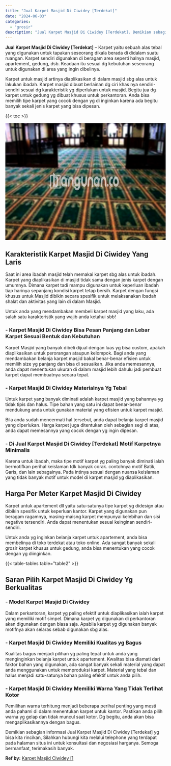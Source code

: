```yaml
---
title: "Jual Karpet Masjid Di Ciwidey [Terdekat]"
date: "2024-06-03"
categories: 
  - "grosir"
description: "Jual Karpet Masjid Di Ciwidey [Terdekat]. Demikian sebagian informasi Jual Karpet Masjid Di Ciwidey [Terdekat] yg bisa kita rincikan, Silahkan hubungi kita..."
---
```


**Jual Karpet Masjid Di Ciwidey \[Terdekat\]** – Karpet yaitu sebuah alas tebal yang digunakan untuk tapakan seseorang dikala berada di didalam suatu ruangan. Karpet sendiri digunakan di beragam area seperti halnya masjid, apartement, gedung, dsb. Keadaan itu sesuai dg kebutuhan seseorang untuk digunakan di area yang ingin dibelinya.

Karpet untuk masjid artinya diaplikasikan di dalam masjid sbg alas untuk lakukan ibadah. Karpet masjid dibuat berlainan dg ciri khas nya sendiri-sendiri sesuai dg karakteristik yg diperlukan untuk masjid. Begitu jua dg karpet untuk gedung yg dibuat khusus untuk perkantoran. Anda bisa memilih tipe karpet yang cocok dengan yg di inginkan karena ada begitu banyak sekali jenis karpet yang bisa dipesan.

{{< toc >}}

![Jual Karpet Masjid Di Ciwidey [Terdekat]](/images/grosir-karpet-murah-62.png)

## Karakteristik Karpet Masjid Di Ciwidey Yang Laris

Saat ini area ibadah masjid telah memakai karpet sbg alas untuk ibadah. Karpet yang diaplikasikan di masjid tidak sama dengan jenis karpet dengan umumnya. Dimana karpet tadi mampu digunakan untuk keperluan ibadah tiap harinya sepanjang kondisi karpet tetap bersih. Karpet dengan fungsi khusus untuk Masjid dibikin secara spesifik untuk melaksanakan ibadah shalat dan aktivitas yang lain di dalam Masjid.

Untuk anda yang mendambakan membeli karpet masjid yang laku, ada salah satu karakteristik yang wajib anda ketahui sbb!

### \- Karpet Masjid Di Ciwidey Bisa Pesan Panjang dan Lebar Karpet Sesuai Bentuk dan Kebutuhan

Karpet Masjid yang banyak dibeli dijual dengan luas yg bisa custom, apakah diaplikasikan untuk perorangan ataupun kelompok. Bagi anda yang mendambakan belanja karpet masjid bakal benar-benar efisien untuk memliih size yg panjang dan bisa di sesuaikan. Jika anda memesannya, anda dapat menentukan ukuran di dalam masjid lebih dahulu jadi pembuat karpet dapat membuatnya secara tepat.

### \- Karpet Masjid Di Ciwidey Materialnya Yg Tebal

Untuk karpet yang banyak diminati adalah karpet masjid yang bahannya yg tidak tipis dan halus. Tipe bahan yang satu ini dapat benar-benar mendukung anda untuk gunakan material yang efisien untuk karpet masjid.

Bila anda sudah mencermati hal tersebut, anda dapat belanja karpet masjid yang diperlukan. Harga karpet juga ditentukan oleh sebagian segi di atas, anda dapat memesannya yang cocok dengan yg ingin dipesan.

### \- Di Jual Karpet Masjid Di Ciwidey \[Terdekat\] Motif Karpetnya Minimalis

Karena untuk ibadah, maka tipe motif karpet yg paling banyak diminati ialah bermotifkan perihal keislaman tdk banyak corak. contohnya motif Batik, Garis, dan lain sebagainya. Pada intinya sesuai dengan nuansa keislaman yang tidak banyak motif untuk model di karpet masjid yg diaplikasikan.

## Harga Per Meter Karpet Masjid Di Ciwidey

Karpet untuk apartement dll yaitu satu-satunya tipe karpet yg didesign atau dibikin spesifik untuk keperluan kantor. Karpet yang digunakan pun beragam ragamnya, masing-maisng karpet mempunyai kelebihan dan sisi negative tersendiri. Anda dapat menentukan sesuai keinginan sendiri-sendiri.

Untuk anda yg inginkan belanja karpet untuk apartement, anda bisa membelinya di toko terdekat atau toko online. Ada sangat banyak sekali grosir karpet khusus untuk gedung, anda bisa menentukan yang cocok dengan yg diinginkan.

{{< table-tables table="table2" >}}

## Saran Pilih Karpet Masjid Di Ciwidey Yg Berkualitas

### \- Model Karpet Masjid Di Ciwidey

Dalam perkantoran, karpet yg paling efektif untuk diaplikasikan ialah karpet yang memiliki motif simpel. Dimana karpet yg digunakan di perkantoran akan digunakan dengan biasa saja. Apabila karpet yg digunakan banyak motifnya akan selaras sebab digunakan sbg alas.

### \- Karpet Masjid Di Ciwidey Memiliki Kualitas yg Bagus

Kualitas bagus menjadi pilihan yg paling tepat untuk anda yang menginginkan belanja karpet untuk apartement. Kwalitas bisa diamati dari faktor bahan yang digunakan, ada sangat banyak sekali material yang dapat anda menggunakan untuk memproduksi karpet. Material yang tebal dan halus menjadi satu-satunya bahan paling efektif untuk anda pilih.

### \- Karpet Masjid Di Ciwidey Memiliki Warna Yang Tidak Terlihat Kotor

Pemilihan warna terhitung menjadi beberapa perihal penting yang mesti anda pahami di dalam menentukan karpet untuk kantor. Pastikan anda pilih warna yg gelap dan tidak muncul saat kotor. Dg begitu, anda akan bisa mengaplikasikannya dengan bagus.

Demikian sebagian informasi Jual Karpet Masjid Di Ciwidey \[Terdekat\] yg bisa kita rincikan, Silahkan hubungi kita melalui telephone yang terdapat pada halaman situs ini untuk konsultasi dan negosiasi harganya. Semoga bermanfaat, terimakasih banyak.

**Ref by:**  [Karpet Masjid Ciwidey []](https://id.wikipedia.org/wiki/Karpet)
